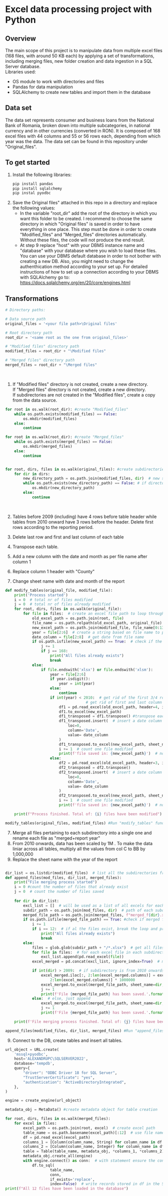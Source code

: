 # Excel data processing project with Python

## Overview

The main scope of this project is to manipulate data from multiple excel files (168 files, with around 50 KB each) by applying a set of transformations, including merging files, new folder creation and data ingestion in a SQL Server database. <br>
Libraries used:
* OS module to work with directories and files 
* Pandas for data manipulation
* SQLAlchemy to create new tables and import them in the database 

## Data set

The data set represents consumer and business loans from the National Bank of Romania, broken down into multiple subcategories, in national currency and in other currencies (converted in RON). It is composed of 168 excel files with 44 columns and 55 or 56 rows each, depending from which year was the data. The data set can be found in this repository under "Original_files".

## To get started

1. Install the following libraries:
    ```python
    pip install pandas
    pip install sqlalchemy
    pip instal pyodbc

2. Save the Original files" attached in this repo in a directory and replace the following values: <br>
    * In the variable "root_dir" add the root of the directory in which you want this folder to be created. I recommend to choose the same directory in which "Original files" is saved in order to have everything in one place. This step must be done in order to create "Modified_files" and "Merged_files" directories automatically. Without these files, the code will not produce the end result. 
    * At step 9 replace "host" with your DBMS instance name and "database" with your database where you wish to load these files. You can use your DBMS default database in order to not bother with creating a new DB. Also, you might need to change the authenthication method according to your set up. For detailed instructions of how to set up a connection according to your DBMS with SQLAlchemy go to: https://docs.sqlalchemy.org/en/20/core/engines.html 


## Transformations

```python
# Directory paths:

# Data source path
original_files = '<your file path>\Original files'

# Root directory path
root_dir = '<same root as the one from original_files>'

# "Modified files" directory path
modified_files = root_dir + "\Modified files"

# "Merged files" directory path
merged_files = root_dir + "\Merged files"
```

<br>

1. If "Modified files" directory is not created, create a new directory. <br>
If "Merged files" directory is not created, create a new directory. <br>
If subdirectories are not created in the "Modified files", create a copy from the data source.

```python
for root in os.walk(root_dir): #create "Modified_files" 
    while os.path.exists(modified_files) == False:
        os.mkdir(modified_files)
    else:
        continue

for root in os.walk(root_dir): #create "Merged_files"
    while os.path.exists(merged_files) == False:
        os.mkdir(merged_files)
    else:
        continue


for root, dirs, files in os.walk(original_files): #create subdirectories in "Modified_files" directory
    for dir in dirs:
        new_directory_path = os.path.join(modified_files, dir)  # new subdirectories paths
        while os.path.exists(new_directory_path) == False: # if directory doesn't exist, create new directories in "Modified files"
            os.mkdir(new_directory_path)
        else:
            continue
````
<br>

2. Tables before 2009 (including) have 4 rows before table header while tables from 2010 onward have 3 rows before the header. Delete first rows according to the reporting period. 

3. Delete last row and first and last column of each table   

4. Transpose each table.

5. Add a new column with the date and month as per file name after column 1

6. Replace column 1 header with "County"

7. Change sheet name with date and month of the report

````python
def modify_tables(original_file, modified_file):
    print('Process started')
    i = 0  # total nr of files modified
    j = 0  # total nr of files already modified
    for root, dirs, files in os.walk(original_file):
        for file in files:  # create an excel file path to loop through
            old_excel_path = os.path.join(root, file)
            file_name = os.path.relpath(old_excel_path, original_file) #ensure the subdirectory of each excel file is correct
            new_excel_path = os.path.join(modified_file, file_name[0:13] + "modified.xlsx")
            year = file[2:6]  # create a string based on file name to process data based on the file format.
            date_column = file[2:8]  # get date from file name
            if os.path.isfile(new_excel_path) == True:  # check if the file already exists
                j += 1
                if j == 168:
                    print("All files already exists")
                    break
            else:
                if file.endswith('xlsx') or file.endswith('xlsm'):
                    year = file[2:6]
                    if year.isdigit():
                        year = int(year)
                    else:
                        continue
                    if int(year) < 2010:  # get rid of the first 3/4 rows using header parameter and last row
                                    # get rid of first and last column range B:AQ
                        df1 = pd.read_excel(old_excel_path, header=4, index_col=0, usecols='B:AQ', engine='openpyxl')
                        df1.to_excel(new_excel_path)
                        df1_transposed = df1.transpose() #transpose each file
                        df1_transposed.insert(  # insert a date column
                            loc=0,
                            column='Date',
                            value= date_column
                        )
                        df1_transposed.to_excel(new_excel_path, sheet_name=file[2:8], index_label='County')
                        i += 1  # count one file modified
                        print(f'file saved in: {new_excel_path}')  # notify when each file is saved
                    else:
                        df2 = pd.read_excel(old_excel_path, header=3, index_col=0, usecols='B:AQ', engine='openpyxl')
                        df2_transposed = df2.transpose()
                        df2_transposed.insert(  # insert a date column
                            loc=0,
                            column='Date',
                            value= date_column
                        )
                        df2_transposed.to_excel(new_excel_path, sheet_name=file[2:8], index_label='County')
                        i += 1  # count one file modified
                        print(f'file saved in: {new_excel_path}')  # notify when each file is saved

    print(f"Process finished. Total of: {i} files have been modified")  # notify when the entire process is finished

modify_tables(original_files, modified_files) #Run "modify_tables" function

````

7. Merge all files pertaining to each subdirectory into a single one and rename each file as "merged+report year"
8. From 2010 onwards, data has been scaled by 1M . To make the data liniar across all tables, multiply all the values from col C to BB by 1,000,000
9. Replace the sheet name with the year of the report


````python

dir_list = os.listdir(modified_files)  # list all the subdirectories from directory 'Modified files'.
def append_files(mod_files, dir_list, merged_files):
    print("File merging process started")
    i = 0 #count the number of files that already exist
    j = 0  # count the number of files saved
    
    for dir in dir_list:
        excl_list = []  # will be used as a list of all excels for each subdirectory iteration
        subdir_path = os.path.join(mod_files, dir)  # path of each subdirectory
        merged_file_path = os.path.join(merged_files, f"merged_f{dir}.xlsx")  # new exce path for merged excls
        if os.path.isfile(merged_file_path) == True: #check if merged file already exist
            i += 1
            if i == 12:  # if al the files exist, break the loop and print message
                print("All files already exists")
                break
        else:
            files = glob.glob(subdir_path + "/*.xlsx")  # get all files which end in xlsx from each subdirectory
            for file in files:  # for each excel file in each subdirectory, read and append them in the excl_list
                excl_list.append(pd.read_excel(file))
            excel_merged = pd.concat(excl_list, ignore_index=True)  # merge all the excels from the list

            if int(dir) > 2009:  # if subdirectory is from 2010 onwards, after appending, multiply values by 1M
                excel_merged.iloc[:, 2:len(excel_merged.columns)] = excel_merged.iloc[:,
                    2:len(excel_merged.columns)] * 1000000
                excel_merged.to_excel(merged_file_path, sheet_name=dir, index=False, engine='openpyxl')
                j += 1
                print(f'File {merged_file_path} has been saved.'.format(file))
            else:  # else, just append
                excel_merged.to_excel(merged_file_path, sheet_name=dir, index=False, engine='openpyxl')
                j += 1
                print(f'File {merged_file_path} has been saved.'.format(file))

    print(f'File merging process finished. Total of: {j} files have been merged and saved')

append_files(modified_files, dir_list, merged_files) #Run "append_files" function

````


9. Connect to the DB, create tables and insert all tables.

````python
url_object = URL.create(
    'mssql+pyodbc',
    host='ALEXANDRUPC\SQLSERVER2022',
    database='tempdb',
    query={
        "driver": "ODBC Driver 18 for SQL Server",
        "TrustServerCertificate": "yes",
        "authentication": "ActiveDirectoryIntegrated",
    },
)

engine = create_engine(url_object)

metadata_obj = MetaData() #create metadata object for table creation

for root, dirs, files in os.walk(merged_files):
    for excel in files:
        excel_path = os.path.join(root, excel)  # create excel path
        table_name = os.path.basename(excel_path)[:12]  # use file names as table names
        df = pd.read_excel(excel_path)
        columns_1 = [Column(column_name, String) for column_name in df.columns[:3]] #from each excel, get column name from 0 to 53 and assign data type
        columns_2 = [Column(column_name, Integer) for column_name in df.columns[3:53]]
        table = Table(table_name, metadata_obj, *columns_1, *columns_2)
        metadata_obj.create_all(engine)
        with engine.connect() as conn:  # with statement ensure the connection to the DB is closed after file loading
            df.to_sql(
                    table_name,
                    conn,
                    if_exists='replace',
                    index=False)  # write records stored in df in the SQL table defined
print(f"All 12 files have been loaded in the database")

````
